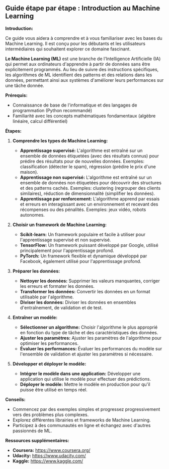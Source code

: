 ## Guide étape par étape : Introduction au Machine Learning

**Introduction:**

Ce guide vous aidera à comprendre et à vous familiariser avec les bases du Machine Learning. Il est conçu pour les débutants et les utilisateurs intermédiaires qui souhaitent explorer ce domaine fascinant.

**Le Machine Learning (ML)** est une branche de l'Intelligence Artificielle (IA) qui permet aux ordinateurs d'apprendre à partir de données sans être explicitement programmés.  Au lieu de suivre des instructions spécifiques, les algorithmes de ML identifient des patterns et des relations dans les données, permettant ainsi aux systèmes d'améliorer leurs performances sur une tâche donnée. 

**Prérequis:**

* Connaissance de base de l'informatique et des langages de programmation (Python recommandé)
* Familiarité avec les concepts mathématiques fondamentaux (algèbre linéaire, calcul différentiel)

**Étapes:**

1. **Comprendre les types de Machine Learning:**

   * **Apprentissage supervisé:**  L'algorithme est entraîné sur un ensemble de données étiquetées (avec des résultats connus) pour prédire des résultats pour de nouvelles données. Exemples: classification (détecter le spam), régression (prédire le prix d'une maison).
   * **Apprentissage non supervisé:** L'algorithme est entraîné sur un ensemble de données non étiquetées pour découvrir des structures et des patterns cachés. Exemples: clustering (regrouper des clients similaires), réduction de dimensionnalité (simplifier les données).
   * **Apprentissage par renforcement:** L'algorithme apprend par essais et erreurs en interagissant avec un environnement et recevant des récompenses ou des pénalités. Exemples: jeux vidéo, robots autonomes.

2. **Choisir un framework de Machine Learning:**

   * **Scikit-learn:** Un framework populaire et facile à utiliser pour l'apprentissage supervisé et non supervisé.
   * **TensorFlow:** Un framework puissant développé par Google, utilisé principalement pour l'apprentissage profond.
   * **PyTorch:** Un framework flexible et dynamique développé par Facebook, également utilisé pour l'apprentissage profond.

3. **Préparer les données:**

   * **Nettoyer les données:** Supprimer les valeurs manquantes, corriger les erreurs et formater les données.
   * **Transformer les données:** Convertir les données en un format utilisable par l'algorithme.
   * **Diviser les données:** Diviser les données en ensembles d'entraînement, de validation et de test.

4. **Entraîner un modèle:**

   * **Sélectionner un algorithme:** Choisir l'algorithme le plus approprié en fonction du type de tâche et des caractéristiques des données.
   * **Ajuster les paramètres:** Ajuster les paramètres de l'algorithme pour optimiser les performances.
   * **Évaluer les performances:** Évaluer les performances du modèle sur l'ensemble de validation et ajuster les paramètres si nécessaire.

5. **Développer et déployer le modèle:**

   * **Intégrer le modèle dans une application:** Développer une application qui utilise le modèle pour effectuer des prédictions.
   * **Déployer le modèle:** Mettre le modèle en production pour qu'il puisse être utilisé en temps réel.

**Conseils:**


* Commencez par des exemples simples et progressez progressivement vers des problèmes plus complexes.
* Explorez différentes librairies et frameworks de Machine Learning.
* Participez à des communautés en ligne et échangez avec d'autres passionnés de ML.


**Ressources supplémentaires:**

* **Coursera:** https://www.coursera.org/
* **Udacity:** https://www.udacity.com/
* **Kaggle:** https://www.kaggle.com/



